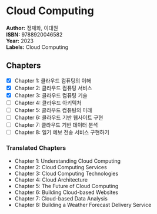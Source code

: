 # Cloud Computing

**Author:** 정재화, 이대원 <br/>
**ISBN:** 9788920046582 <br/>
**Year:** 2023 <br/>
**Labels:** Cloud Computing

## Chapters
- [x] Chapter 1: 클라우드 컴퓨팅의 이해
- [x] Chapter 2: 클라우드 컴퓨팅 서비스
- [x] Chapter 3: 클라우드 컴퓨팅 기술
- [ ] Chapter 4: 클라우드 아키텍처
- [ ] Chapter 5: 클라우드 컴퓨팅의 미래
- [ ] Chapter 6: 클라우드 기반 웹사이트 구현
- [ ] Chapter 7: 클라우드 기반 데이터 분석
- [ ] Chapter 8: 일기 예보 전송 서비스 구현하기

### Translated Chapters
- Chapter 1: Understanding Cloud Computing  
- Chapter 2: Cloud Computing Services  
- Chapter 3: Cloud Computing Technologies  
- Chapter 4: Cloud Architecture  
- Chapter 5: The Future of Cloud Computing  
- Chapter 6: Building Cloud-based Websites  
- Chapter 7: Cloud-based Data Analysis  
- Chapter 8: Building a Weather Forecast Delivery Service
